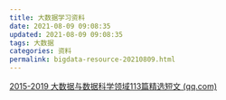 ```yaml
---
title: 大数据学习资料
date: 2021-08-09 09:08:35
updated: 2021-08-09 09:08:35
tags: 大数据
categories: 资料
permalink: bigdata-resource-20210809.html
---
```


[2015-2019 大数据与数据科学领域113篇精选短文 (qq.com)](https://mp.weixin.qq.com/s?__biz=MzIxMzQ5NzcyMg==&mid=2247484802&idx=1&sn=b05c5dc24872338f381047a4b215748d&chksm=97b4a797a0c32e81f4c3103fe74d5ae29da6d4d0af32a9c8a9a1a578d39e3c489c007a5ccee2&mpshare=1&scene=2&srcid=&from=timeline&ascene=2&devicetype=android-24&version=2700043a&nettype=ctnet&abtest_cookie=BQABAAgACgALABIAEwAGAJ2GHgBWmR4Az5keANyZHgDhmR4A9JkeAAAA&lang=zh_CN&pass_ticket=uv4ZKqZvmD%2FOaSB6yIuiCour2R6PuHGwIVv1voHCdKN8TzkH0PdI2C8f0zllY4z%2F&wx_header=1&client=tim&ADUIN=754582231&ADSESSION=1557449643&ADTAG=CLIENT.QQ.5603_.0&ADPUBNO=26882)
